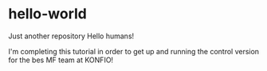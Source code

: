# hello-world
Just another repository
Hello humans!

I'm completing this tutorial in order to get up and running the control version for the bes MF team at KONFIO!

